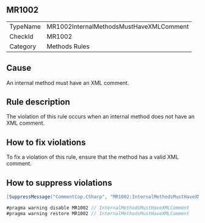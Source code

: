 ## MR1002

<table>
<tr>
  <td>TypeName</td>
  <td>MR1002InternalMethodsMustHaveXMLComment</td>
</tr>
<tr>
  <td>CheckId</td>
  <td>MR1002</td>
</tr>
<tr>
  <td>Category</td>
  <td>Methods Rules</td>
</tr>
</table>

## Cause

An internal method must have an XML comment.

## Rule description

The violation of this rule occurs when an internal method does not have an XML comment.

## How to fix violations

To fix a violation of this rule, ensure that the method has a valid XML comment.

## How to suppress violations

```csharp
[SuppressMessage("CommentCop.CSharp", "MR1002:InternalMethodsMustHaveXMLComment", Justification = "Reviewed.")]
```

```csharp
#pragma warning disable MR1002 // InternalMethodsMustHaveXMLComment
#pragma warning restore MR1002 // InternalMethodsMustHaveXMLComment
```